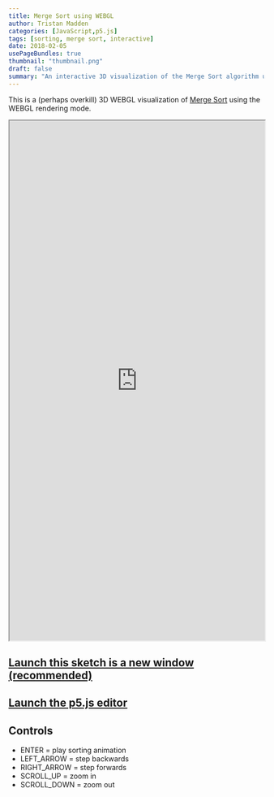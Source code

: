 ```yaml
---
title: Merge Sort using WEBGL
author: Tristan Madden
categories: [JavaScript,p5.js]
tags: [sorting, merge sort, interactive]
date: 2018-02-05
usePageBundles: true
thumbnail: "thumbnail.png"
draft: false 
summary: "An interactive 3D visualization of the Merge Sort algorithm using p5.js and WEBGL, featuring step-by-step animation with camera controls and real-time sorting visualization."
---
```


This is a (perhaps overkill) 3D WEBGL visualization of <a href="https://en.wikipedia.org/wiki/Merge_sort">Merge Sort</a> using the WEBGL rendering mode. 

<iframe width=100% height=1024px src="https://editor.p5js.org/Berkanan/full/30vD919Dv"></iframe>


<h2><a href="https://editor.p5js.org/Berkanan/full/30vD919Dv" target="_blank">Launch this sketch is a new window (recommended)</a></h2>
<h2><a href="https://editor.p5js.org/Berkanan/sketches/ND4PVEivz" target="_blank">Launch the p5.js editor</a></h2>

## Controls

* ENTER = play sorting animation
* LEFT_ARROW = step backwards
* RIGHT_ARROW = step forwards
* SCROLL_UP = zoom in
* SCROLL_DOWN = zoom out